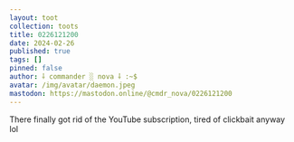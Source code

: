 ```yaml
---
layout: toot
collection: toots
title: 0226121200
date: 2024-02-26
published: true
tags: []
pinned: false
author: ⸸ commander ░ nova ⸸ :~$
avatar: /img/avatar/daemon.jpeg
mastodon: https://mastodon.online/@cmdr_nova/0226121200
---
```


There finally got rid of the YouTube subscription, tired of clickbait anyway lol
